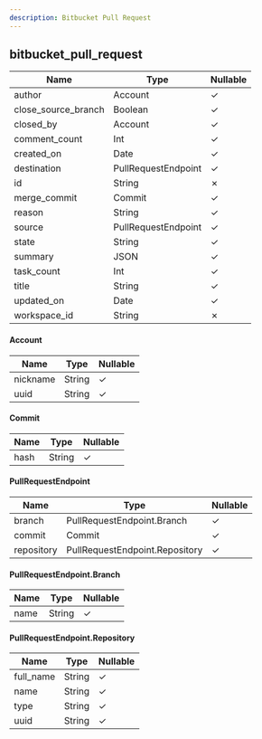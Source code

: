 ```yaml
---
description: Bitbucket Pull Request
---
```

bitbucket_pull_request
----------------------

| **Name**            | **Type**            | **Nullable** |
| ------------------- | ------------------- | ------------ |
| author              | Account             | &check;      |
| close_source_branch | Boolean             | &check;      |
| closed_by           | Account             | &check;      |
| comment_count       | Int                 | &check;      |
| created_on          | Date                | &check;      |
| destination         | PullRequestEndpoint | &check;      |
| id                  | String              | &cross;      |
| merge_commit        | Commit              | &check;      |
| reason              | String              | &check;      |
| source              | PullRequestEndpoint | &check;      |
| state               | String              | &check;      |
| summary             | JSON                | &check;      |
| task_count          | Int                 | &check;      |
| title               | String              | &check;      |
| updated_on          | Date                | &check;      |
| workspace_id        | String              | &cross;      |

#### Account
| **Name** | **Type** | **Nullable** |
| -------- | -------- | ------------ |
| nickname | String   | &check;      |
| uuid     | String   | &check;      |

#### Commit
| **Name** | **Type** | **Nullable** |
| -------- | -------- | ------------ |
| hash     | String   | &check;      |

#### PullRequestEndpoint
| **Name**   | **Type**                       | **Nullable** |
| ---------- | ------------------------------ | ------------ |
| branch     | PullRequestEndpoint.Branch     | &check;      |
| commit     | Commit                         | &check;      |
| repository | PullRequestEndpoint.Repository | &check;      |

#### PullRequestEndpoint.Branch
| **Name** | **Type** | **Nullable** |
| -------- | -------- | ------------ |
| name     | String   | &check;      |

#### PullRequestEndpoint.Repository
| **Name**  | **Type** | **Nullable** |
| --------- | -------- | ------------ |
| full_name | String   | &check;      |
| name      | String   | &check;      |
| type      | String   | &check;      |
| uuid      | String   | &check;      |
